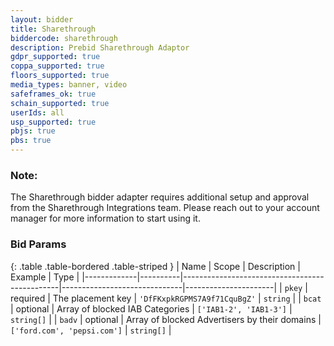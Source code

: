 ```yaml
---
layout: bidder
title: Sharethrough
biddercode: sharethrough
description: Prebid Sharethrough Adaptor
gdpr_supported: true
coppa_supported: true
floors_supported: true
media_types: banner, video
safeframes_ok: true
schain_supported: true
userIds: all
usp_supported: true
pbjs: true
pbs: true
---
```


### Note:
The Sharethrough bidder adapter requires additional setup and approval from the Sharethrough Integrations team. Please reach out to your account manager for more information to start using it.

### Bid Params

{: .table .table-bordered .table-striped }
| Name        | Scope    | Description                                                                                                                                                                      | Example                      | Type                 |
|-------------|----------|-----------------------------------------------|------------------------------|----------------------|
| `pkey`      | required | The placement key                             | `'DfFKxpkRGPMS7A9f71CquBgZ'` | `string`             |
| `bcat`      | optional | Array of blocked IAB Categories               | `['IAB1-2', 'IAB1-3']`       | `string[]`           |
| `badv`      | optional | Array of blocked Advertisers by their domains | `['ford.com', 'pepsi.com']`  | `string[]`           |
